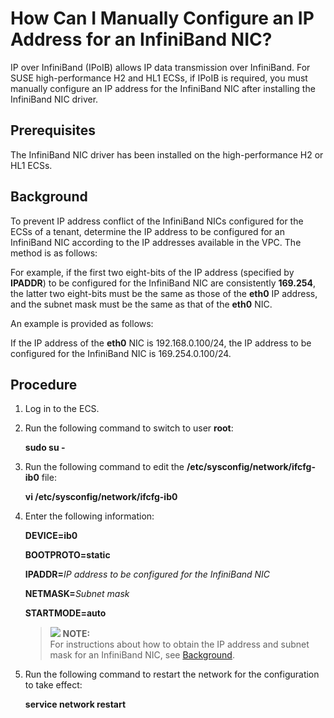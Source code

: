 # How Can I Manually Configure an IP Address for an InfiniBand NIC?<a name="EN-US_TOPIC_0083225171"></a>

IP over InfiniBand \(IPoIB\) allows IP data transmission over InfiniBand. For SUSE high-performance H2 and HL1 ECSs, if IPoIB is required, you must manually configure an IP address for the InfiniBand NIC after installing the InfiniBand NIC driver.

## Prerequisites<a name="section35761724112321"></a>

The InfiniBand NIC driver has been installed on the high-performance H2 or HL1 ECSs.

## Background<a name="section42060912112551"></a>

To prevent IP address conflict of the InfiniBand NICs configured for the ECSs of a tenant, determine the IP address to be configured for an InfiniBand NIC according to the IP addresses available in the VPC. The method is as follows:

For example, if the first two eight-bits of the IP address \(specified by  **IPADDR**\) to be configured for the InfiniBand NIC are consistently  **169.254**, the latter two eight-bits must be the same as those of the  **eth0**  IP address, and the subnet mask must be the same as that of the  **eth0**  NIC.

An example is provided as follows:

If the IP address of the  **eth0**  NIC is 192.168.0.100/24, the IP address to be configured for the InfiniBand NIC is 169.254.0.100/24.

## Procedure<a name="section25685995112359"></a>

1.  Log in to the ECS.
2.  Run the following command to switch to user  **root**:

    **sudo su -**

3.  Run the following command to edit the  **/etc/sysconfig/network/ifcfg-ib0**  file:

    **vi  /etc/sysconfig/network/ifcfg-ib0**

4.  Enter the following information:

    **DEVICE=ib0**

    **BOOTPROTO=static**

    **IPADDR=**_IP address to be configured for the InfiniBand NIC_

    **NETMASK=**_Subnet mask_

    **STARTMODE=auto**

    >![](/images/icon-note.gif) **NOTE:**   
    >For instructions about how to obtain the IP address and subnet mask for an InfiniBand NIC, see  [Background](#section42060912112551).  

5.  Run the following command to restart the network for the configuration to take effect:

    **service network restart**


